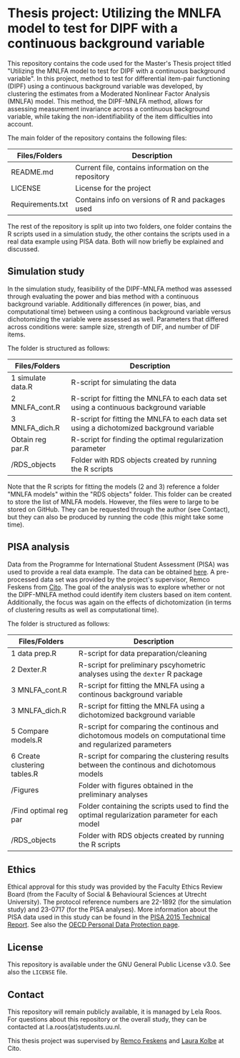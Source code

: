 # Thesis project: Utilizing the MNLFA model to test for DIPF with a continuous background variable

This repository contains the code used for the Master's Thesis project titled "Utilizing the MNLFA model to test for DIPF with a continuous background variable". In this project, method to test for differential item-pair functioning (DIPF) using a continuous background variable was developed, by clustering the estimates from a Moderated Nonlinear Factor Analysis (MNLFA) model. This method, the DIPF-MNLFA method, allows for assessing measurement invariance across a continuous background variable, while taking the non-identifiability of the item difficulties into account. 

The main folder of the repository contains the following files:

| Files/Folders                 | Description   |
| -----------------             | ------------- |
|README.md                      |Current file, contains information on the repository|
|LICENSE                        |License for the project|
|Requirements.txt               |Contains info on versions of R and packages used|

The rest of the repository is split up into two folders, one folder contains the R scripts used in a simulation study, the other contains the scripts used in a real data example using PISA data. Both will now briefly be explained and discussed.


## Simulation study
In the simulation study, feasibility of the DIPF-MNLFA method was assessed through evaluating the power and bias method with a continuous background variable. Additionally differences (in power, bias, and computational time) between using a continous background variable versus dichotomizing the variable were assessed as well. Parameters that differed across conditions were: sample size, strength of DIF, and number of DIF items.

The folder is structured as follows:

| Files/Folders                 | Description   |
| -----------------             | ------------- |
|1 simulate data.R              |R-script for simulating the data|
|2 MNLFA_cont.R                 |R-script for fitting the MNLFA to each data set using a continuous background variable |
|3 MNLFA_dich.R                 |R-script for fitting the MNLFA to each data set using a dichotomized background variable |
|Obtain reg par.R               |R-script for finding the optimal regularization parameter |
|/RDS_objects                   |Folder with RDS objects created by running the R scripts|

Note that the R scripts for fitting the models (2 and 3) reference a folder "MNLFA models" within the "RDS objects" folder. This folder can be created to store the list of MNLFA models. However, the files were to large to be stored on GitHub. They can be requested through the author (see Contact), but they can also be produced by running the code (this might take some time).

## PISA analysis
Data from the Programme for International Student Assessment (PISA) was used to provide a real data example. The data can be obtained [here](https://www.oecd.org/pisa/data/2015database/). A pre-processed data set was provided by the project's supervisor, Remco Feskens from [Cito](https://www.cito.nl/). The goal of the analysis was to explore whether or not the DIPF-MNLFA method could identify item clusters based on item content. Additionally, the focus was again on the effects of dichotomization (in terms of clustering results as well as computational time). 

The folder is structured as follows:

| Files/Folders                 | Description   |
| -----------------             | ------------- |
|1 data prep.R                  |R-script for data preparation/cleaning |
|2 Dexter.R                     |R-script for preliminary pscyhometric analyses using the `dexter` R package |
|3 MNLFA_cont.R                 |R-script for fitting the MNLFA using a continous background variable |
|3 MNLFA_dich.R                 |R-script for fitting the MNLFA using a dichotomized background variable |
|5 Compare models.R             |R-script for comparing the continous and dichotomous models on computational time and regularized parameters |
|6 Create clustering tables.R   |R-script for comparing the clustering results between the continous and dichotomous models  |
|/Figures                       |Folder with figures obtained in the preliminary analyses |
|/Find optimal reg par          |Folder containing the scripts used to find the optimal regularization parameter for each model |
|/RDS_objects                   |Folder with RDS objects created by running the R scripts|

## Ethics
Ethical approval for this study was provided by the Faculty Ethics Review Board (from the Faculty of Social & Behavioural Sciences at Utrecht University). The protocol reference numbers are 22-1892 (for the simulation study) and 23-0717 (for the PISA analyses). More information about the PISA data used in this study can be found in the [PISA 2015 Technical Report](https://www.oecd.org/pisa/data/2015-technical-report/). See also the [OECD Personal Data Protection page](https://www.oecd.org/general/data-protection.htm). 

## License 
This repository is available under the GNU General Public License v3.0. See also the `LICENSE` file. 

## Contact
This repository will remain publicly available, it is managed by Lela Roos. For questions about this repository or the overall study, they can be contacted at l.a.roos(at)students.uu.nl. 

This thesis project was supervised by [Remco Feskens](https://www.cito.nl/kennis-en-innovatie/psychometrisch-onderzoek-en-dienstverlening/team/remco-feskens) and [Laura Kolbe](https://www.cito.nl/kennis-en-innovatie/psychometrisch-onderzoek-en-dienstverlening/team/laura-kolbe) at Cito.





